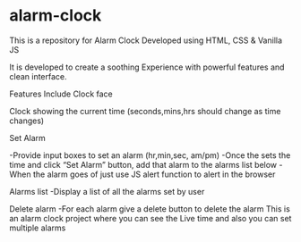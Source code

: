 # alarm-clock
This is a repository for Alarm Clock Developed using HTML, CSS & Vanilla JS

It is developed to create a soothing Experience with powerful features and clean interface.

Features Include
Clock face

Clock showing the current time (seconds,mins,hrs should change as time changes)

Set Alarm

-Provide input boxes to set an alarm (hr,min,sec, am/pm)
-Once the sets the time and click “Set Alarm” button, add that alarm to the alarms list below
-When the alarm goes of just use JS alert function to alert in the browser

Alarms list
-Display a list of all the alarms set by user

Delete alarm
-For each alarm give a delete button to delete the alarm
This is an alarm clock project where you can see the Live time and also you can set multiple alarms